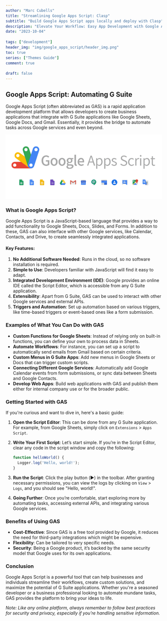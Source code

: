 ```yaml
---
author: "Marc Cubells"
title: "Streamlining Google Apps Script: Clasp"
subtitle: "Build Google Apps Script apps locally and deploy with Clasp"
description: "Elevate Your Workflow: Easy App Development with Google Apps Script"
date: "2023-10-04"

tags: ["development"]
header_img: "img/google_apps_script/header_img.png"
toc: true
series: ["Themes Guide"]
comment: true

draft: false
---
```


## Google Apps Script: Automating G Suite

Google Apps Script (often abbreviated as GAS) is a rapid application development platform that allows developers to create business applications that integrate with G Suite applications like Google Sheets, Google Docs, and Gmail. Essentially, it provides the bridge to automate tasks across Google services and even beyond.

![](featured-image.png)

### **What is Google Apps Script?**

Google Apps Script is a JavaScript-based language that provides a way to add functionality to Google Sheets, Docs, Slides, and Forms. In addition to these, GAS can also interface with other Google services, like Calendar, Contacts, and Drive, to create seamlessly integrated applications.

#### **Key Features:**

1. **No Additional Software Needed**: Runs in the cloud, so no software installation is required.
2. **Simple to Use**: Developers familiar with JavaScript will find it easy to adapt.
3. **Integrated Development Environment (IDE)**: Google provides an online IDE called the Script Editor, which is accessible from any G Suite application.
4. **Extensibility**: Apart from G Suite, GAS can be used to interact with other Google services and external APIs.
5. **Triggers and Automation**: Set up automation based on various triggers, like time-based triggers or event-based ones like a form submission.

### **Examples of What You Can Do with GAS**

- **Custom Functions for Google Sheets**: Instead of relying only on built-in functions, you can define your own to process data in Sheets.
- **Automate Workflows**: For instance, you can set up a script to automatically send emails from Gmail based on certain criteria.
- **Custom Menus in G Suite Apps**: Add new menus in Google Sheets or Docs that can trigger custom scripts.
- **Connecting Different Google Services**: Automatically add Google Calendar events from form submissions, or sync data between Sheets and Google Contacts.
- **Develop Web Apps**: Build web applications with GAS and publish them either for internal company use or for the broader public.

### **Getting Started with GAS**

If you're curious and want to dive in, here's a basic guide:

1. **Open the Script Editor**: This can be done from any G Suite application. For example, from Google Sheets, simply click on `Extensions` > `Apps Script`.
2. **Write Your First Script**: Let’s start simple. If you’re in the Script Editor, clear any code in the script window and copy the following:

    ```javascript
    function helloWorld() {
      Logger.log('Hello, world!');
    }
    ```

3. **Run the Script**: Click the play button (▶️) in the toolbar. After granting necessary permissions, you can view the logs by clicking on `View` > `Logs`, and you should see "Hello, world!".

4. **Going Further**: Once you’re comfortable, start exploring more by automating tasks, accessing external APIs, and integrating various Google services.

### **Benefits of Using GAS**

- **Cost-Effective**: Since GAS is a free tool provided by Google, it reduces the need for third-party integrations which might be expensive.
- **Flexibility**: Can be tailored to very specific needs.
- **Security**: Being a Google product, it’s backed by the same security model that Google uses for its own applications.

### **Conclusion**

Google Apps Script is a powerful tool that can help businesses and individuals streamline their workflows, create custom solutions, and maximize the potential of G Suite applications. Whether you're a seasoned developer or a business professional looking to automate mundane tasks, GAS provides the platform to bring your ideas to life.

_Note: Like any online platform, always remember to follow best practices for security and privacy, especially if you're handling sensitive information._

